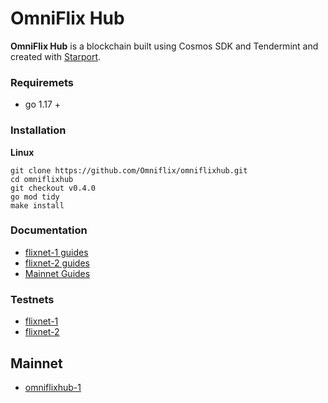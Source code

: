 # OmniFlix Hub

**OmniFlix Hub** is a blockchain built using Cosmos SDK and Tendermint and created
with [Starport](https://github.com/tendermint/starport).

### Requiremets

- go 1.17 +

### Installation

**Linux**

```
git clone https://github.com/Omniflix/omniflixhub.git
cd omniflixhub
git checkout v0.4.0
go mod tidy
make install
```

### Documentation

- [flixnet-1 guides](https://github.com/OmniFlix/docs/tree/main/guides/testnets/flixnet-1)
- [flixnet-2 guides](https://github.com/OmniFlix/docs/tree/main/guides/testnets/flixnet-2)
- [Mainnet Guides](https://github.com/OmniFlix/docs/tree/main/guides/mainnet)

### Testnets

- [flixnet-1](https://github.com/OmniFlix/testnets/tree/main/flixnet-1)
- [flixnet-2](https://github.com/OmniFlix/testnets/tree/main/flixnet-2)

## Mainnet
- [omniflixhub-1](https://github.com/OmniFlix/mainnet/tree/main/omniflixhub-1)

